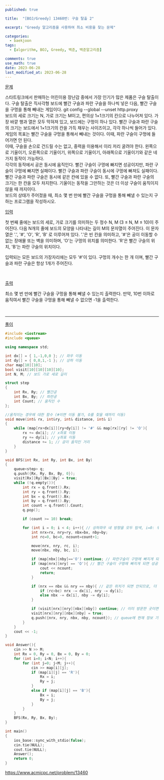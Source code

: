 ```yaml
---
published: true

title:  "[BOJ/Greedy] 13460번: 구슬 탈출 2"

excerpt: "Greedy 알고리즘을 사용하여 최소 비용을 찾는 문제"

categories:
  - baekjoon
tags:
  - [algorithm, BOJ, Greedy, 백준, 백준알고리즘]

comments: true
use_math: true
date: 2023-06-28
last_modified_at: 2023-06-28
---
```


<u>문제</u>

스타트링크에서 판매하는 어린이용 장난감 중에서 가장 인기가 많은 제품은 구슬 탈출이다. 구슬 탈출은 직사각형 보드에 빨간 구슬과 파란 구슬을 하나씩 넣은 다음, 빨간 구슬을 구멍을 통해 빼내는 게임이다.   git config --global --unset http.proxy
<br>
보드의 세로 크기는 N, 가로 크기는 M이고, 편의상 1×1크기의 칸으로 나누어져 있다. 가장 바깥 행과 열은 모두 막혀져 있고, 보드에는 구멍이 하나 있다. 빨간 구슬과 파란 구슬의 크기는 보드에서 1×1크기의 칸을 가득 채우는 사이즈이고, 각각 하나씩 들어가 있다. 게임의 목표는 빨간 구슬을 구멍을 통해서 빼내는 것이다. 이때, 파란 구슬이 구멍에 들어가면 안 된다.
<br>
이때, 구슬을 손으로 건드릴 수는 없고, 중력을 이용해서 이리 저리 굴려야 한다. 왼쪽으로 기울이기, 오른쪽으로 기울이기, 위쪽으로 기울이기, 아래쪽으로 기울이기와 같은 네 가지 동작이 가능하다.
<br>
각각의 동작에서 공은 동시에 움직인다. 빨간 구슬이 구멍에 빠지면 성공이지만, 파란 구슬이 구멍에 빠지면 실패이다. 빨간 구슬과 파란 구슬이 동시에 구멍에 빠져도 실패이다. 빨간 구슬과 파란 구슬은 동시에 같은 칸에 있을 수 없다. 또, 빨간 구슬과 파란 구슬의 크기는 한 칸을 모두 차지한다. 기울이는 동작을 그만하는 것은 더 이상 구슬이 움직이지 않을 때 까지이다.
<br>
보드의 상태가 주어졌을 때, 최소 몇 번 만에 빨간 구슬을 구멍을 통해 빼낼 수 있는지 구하는 프로그램을 작성하시오. 
<br>

<u>입력</u>

첫 번째 줄에는 보드의 세로, 가로 크기를 의미하는 두 정수 N, M (3 ≤ N, M ≤ 10)이 주어진다. 다음 N개의 줄에 보드의 모양을 나타내는 길이 M의 문자열이 주어진다. 이 문자열은 '.', '#', 'O', 'R', 'B' 로 이루어져 있다. '.'은 빈 칸을 의미하고, '#'은 공이 이동할 수 없는 장애물 또는 벽을 의미하며, 'O'는 구멍의 위치를 의미한다. 'R'은 빨간 구슬의 위치, 'B'는 파란 구슬의 위치이다.

입력되는 모든 보드의 가장자리에는 모두 '#'이 있다. 구멍의 개수는 한 개 이며, 빨간 구슬과 파란 구슬은 항상 1개가 주어진다.
 
<br>
 

<u>출력</u>

최소 몇 번 만에 빨간 구슬을 구멍을 통해 빼낼 수 있는지 출력한다. 만약, 10번 이하로 움직여서 빨간 구슬을 구멍을 통해 빼낼 수 없으면 -1을 출력한다.
 
<br>

---- 

<u>풀이</u>

```cpp
#include <iostream>
#include <queue>

using namespace std;

int dx[] = { 1,-1,0,0 }; // 좌우 이동
int dy[] = { 0,0,1,-1 }; // 상하 이동
char map[10][10];
bool visit[10][10][10][10];
int N, M; // 보드 가로 세로 길이

struct step
{
    int Rx, Ry; // 빨간공
    int Bx, By; // 파란공
    int Count; // 움직인 수
};

//움직이는 경우에 대한 함수 (#이면 이동 불가, O를 찾을 때까지 이동)
void move(int& rx, int&ry, int& distance, int& i)
{
    while (map[rx+dx[i]][ry+dy[i]] != '#' && map[rx][ry] != 'O'){
        rx += dx[i]; // x좌표 이동
        ry += dy[i]; // y좌표 이동
        distance += 1; // 공이 움직인 거리
    }
}

void BFS(int Rx, int Ry, int Bx, int By)
{
    queue<step> q;
    q.push({Rx, Ry, Bx, By, 0});
    visit[Rx][Ry][Bx][By] = true;
    while (!q.empty()){
        int rx = q.front().Rx;
        int ry = q.front().Ry;
        int bx = q.front().Bx;
        int by = q.front().By;
        int count = q.front().Count;
        q.pop();

        if (count >= 10) break;

        for (int i = 0; i < 4; i++){ // 상하좌우 네 방향을 모두 탐색, i=0: 우, i=1: 좌, i=2: 상, i=3: 하
            int nrx=rx, nry=ry, nbx=bx, nby=by;
            int rc=0, bc=0, ncount=count+1;

            move(nrx, nry, rc, i);
            move(nbx, nby, bc, i);

            if (map[nbx][nby]=='O') continue; // 파란구슬이 구멍에 빠지게 되면 다른 방향 탐색
            if (map[nrx][nry] == 'O'){ // 빨간 구슬이 구멍에 빠지게 되면 성공
                cout << ncount;
                return;
            }

            if (nrx == nbx && nry == nby){ // 같은 위치가 되면 안되므로, 더 많이 이동한 구슬을 한칸만 원상복귀
                if (rc>bc) nrx -= dx[i], nry -= dy[i];
                else nbx -= dx[i], nby -= dy[i];
            }

            if (visit[nrx][nry][nbx][nby]) continue; // 이미 방문한 곳이면 pass
            visit[nrx][nry][nbx][nby] = true;
            q.push({nrx, nry, nbx, nby, ncount}); // queue에 현재 정보 기입
        }
    }
    cout << -1;
}

void Answer(){
    cin >> N >> M;
    int Rx = 0, Ry = 0, Bx = 0, By = 0;
    for (int i=0; i<N; i++){
        for (int j=0; j<M; j++){
            cin >> map[i][j];
            if (map[i][j] == 'R'){
                Rx = i;
                Ry = j;
            }
            else if (map[i][j] == 'B'){
                Bx = i;
                By = j;
            }
        }
    }
    BFS(Rx, Ry, Bx, By);
}

int main()
{
    ios_base::sync_with_stdio(false);
    cin.tie(NULL);
    cout.tie(NULL);
    Answer();
    return 0;
}
```

<https://www.acmicpc.net/problem/13460>
